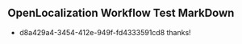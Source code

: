 ## OpenLocalization Workflow Test MarkDown
* d8a429a4-3454-412e-949f-fd4333591cd8 thanks!

<!--HONumber=Jul16_HO2-->


